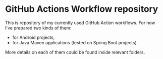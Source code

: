 # GitHub Actions Workflow repository

This is repository of my currently used GitHub Action workflows. For now I've prepared two kinds of them:

* for Android projects,
* for Java Maven applications (tested on Spring Boot projects).

More details on each of them could be found inside relevant folders.
